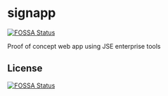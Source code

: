 # signapp
[![FOSSA Status](https://app.fossa.com/api/projects/git%2Bgithub.com%2FAremixdj%2Fsignapp.svg?type=shield)](https://app.fossa.com/projects/git%2Bgithub.com%2FAremixdj%2Fsignapp?ref=badge_shield)

 Proof of concept web app using JSE enterprise tools


## License
[![FOSSA Status](https://app.fossa.com/api/projects/git%2Bgithub.com%2FAremixdj%2Fsignapp.svg?type=large)](https://app.fossa.com/projects/git%2Bgithub.com%2FAremixdj%2Fsignapp?ref=badge_large)